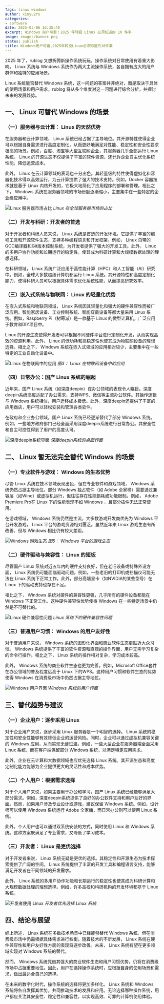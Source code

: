 ```yaml
---
Tags: linux windows
author: xinyu2ru
categories:
- software
date: 2025-03-06 16:35:40
excerpt: Windows 用户可看！2025 年转投 Linux 必须知道的 10 件事
image: images/banner.png
status: publish
title: Windows用户可看,2025年转投Linux必须知道的10件事
---
```


2025 年了，rublog 又想折腾新操作系统玩玩，操作系统对日常使用有着重大影响。 Linux 系统与 Windows 系统作为两大主流操作系统，各自拥有庞大的用户群体和独特的应用场景。

Linux 系统能否替代 Windows 系统，这一问题的答案并非绝对，而是取决于具体的使用场景和用户需求。rublog 将从多个维度对这一问题进行综合分析，并探讨未来的发展趋势。

## 一、 Linux 可替代 Windows 的场景

### （一）服务器与云计算： Linux 的天然优势

在服务器和云计算领域， Linux 系统已经占据了主导地位。其开源特性使得企业可以根据自身需求进行高度定制化，从而更好地满足对性能、稳定性和安全性要求极高的场景。例如，百度、淘宝等大型互联网企业，其服务器几乎全部运行 Linux 系统。 Linux 的开源生态不仅提供了丰富的软件资源，还允许企业自主优化系统性能，降低运营成本。

此外， Linux 在云计算领域的表现也十分出色。其轻量级的特性使得虚拟化和容器化技术得以高效运行，为云计算提供了强大的技术支持。例如，Docker 容器技术就是基于 Linux 内核开发的，它极大地简化了应用程序的部署和管理。相比之下， Windows 系统在服务器领域的市场份额逐渐缩小，主要集中在一些特定的企业级应用中。

![ Linux 服务器市场占比](images/Linux-server-market-share.png)
*Linux 在全球服务器市场的占比*

### （二）开发与科研：开发者的首选

对于开发者和科研人员来说， Linux 系统是首选的开发环境。它提供了丰富的编程工具和开源软件生态，支持多种编程语言和开发框架。例如， Linux 自带的GCC编译器和Git版本控制系统，为开发者提供了强大的开发工具。此外， Linux 的多用户协作功能和长期运行的稳定性，使其成为科研计算和大规模数据处理的理想选择。

在科研领域， Linux 系统广泛应用于高性能计算（HPC）和人工智能（AI）研究中。例如，全球大多数超级计算机都运行 Linux 系统。其开源特性和高度定制化能力，使得科研人员可以根据具体需求优化系统性能，从而提高研究效率。

### （三）嵌入式系统与物联网： Linux 的轻量化优势

在嵌入式系统和物联网领域， Linux 系统因其轻量化和强大的硬件兼容性而被广泛应用。智能家居设备、工业控制系统、智能穿戴设备等都大量采用 Linux 系统。例如，Raspberry Pi（树莓派）是一款基于 Linux 的微型计算机，广泛应用于教育和DIY项目中。

 Linux 的开源生态使得开发者可以根据不同硬件平台进行定制化开发，从而实现高效的资源利用。此外， Linux 的低功耗和高稳定性也使其成为物联网设备的理想选择。相比之下， Windows 系统在嵌入式领域的应用相对较少，主要集中在一些特定的工业自动化设备中。

![ Linux 在物联网中的应用](images/Linux-iot-application.png)
*图3： Linux 在物联网设备中的应用*

### （四）日常办公：国产 Linux 系统的崛起

近年来，国产 Linux 系统（如深度deepin）在办公领域的表现令人瞩目。深度deepin系统高度适配了办公需求，支持WPS、微信等主流办公软件。其操作逻辑与 Windows 系统相似，用户迁移成本极低。此外，深度deepin还提供了丰富的应用商店，用户可以轻松安装和管理各类软件。

在政府和企业办公领域，国产 Linux 系统已经逐渐替代了部分 Windows 系统。例如，一些地方政府部门已经全面采用深度deepin系统进行日常办公。其安全性和自主可控性得到了用户的高度认可。

![深度deepin系统界面](images/deepin-desktop.png)
*深度deepin系统的桌面界面*

## 二、 Linux 暂无法完全替代 Windows 的场景

### （一）专业软件与游戏： Windows 的生态优势

尽管 Linux 系统在技术领域表现出色，但在专业软件和游戏领域， Windows 系统仍然占据主导地位。部分 Windows 独占软件（如 Adobe 全家桶）需要通过兼容层（如Wine）或虚拟机运行，但往往存在性能损耗或功能限制。例如， Adobe  Premiere Pro在 Linux 下的性能表现不如 Windows ，且部分插件无法正常使用。

在游戏领域， Windows 系统仍然是主流。大多数游戏开发商优先为 Windows 平台开发游戏， Linux 平台的游戏资源相对匮乏。虽然近年来 Linux 游戏生态有所改善，但与 Windows 相比仍有较大差距。

![ Windows 游戏生态](images/Windows-gaming-ecosystem.png)
*图5： Windows 平台的游戏生态*

### （二）硬件驱动与兼容性： Linux 的短板

尽管国产 Linux 系统对近五年内的硬件支持良好，但在老旧设备或特殊外设方面， Linux 系统仍可能面临驱动问题。例如，一些老旧的打印机或扫描仪可能无法在 Linux 系统下正常工作。此外，部分高端显卡（如NVIDIA的某些型号）在 Linux 下的驱动支持也存在不足。

相比之下， Windows 系统对硬件的兼容性更强，几乎所有的硬件设备都能在 Windows 下正常工作。这种硬件兼容性优势使得 Windows 在一些特定场景中仍然是不可替代的。

![ Linux 硬件兼容性问题](images/Linux-hardware-compatibility.png)
*Linux 系统下的硬件兼容性问题*

### （三）普通用户习惯： Windows 的用户友好性

对于普通用户来说， Windows 系统的图形化界面和商业软件生态更贴近大众习惯。 Windows 系统提供了丰富的软件资源和直观的操作界面，用户无需学习复杂的命令行操作。相比之下， Linux 系统的操作相对复杂，学习成本较高。

此外， Windows 系统的商业软件生态也更为完善。例如，Microsoft Office套件在办公领域的普及程度远高于 Linux 下的WPS。这种用户习惯和软件生态的优势使得 Windows 在消费级市场中仍然占据主导地位。

![ Windows 用户界面](images/Windows-user-interface.png)
*Windows 系统的用户界面*

## 三、替代趋势与建议

### （一）企业用户：逐步采用 Linux

对于企业用户来说，逐步采用 Linux 服务器是一个明智的选择。 Linux 系统的稳定性和安全性能够有效降低企业的运营风险。同时，企业可以通过虚拟机兼容关键的 Windows 应用，从而实现无缝过渡。例如，一些大型企业在服务器端全面采用 Linux 系统，而在客户端保留部分 Windows 系统，以满足特定应用需求。

此外，企业在云计算和大数据领域也应优先选择 Linux 系统。其开源生态和高度定制化能力能够为企业提供更大的灵活性和成本优势。

### （二）个人用户：根据需求选择

对于个人用户来说，如果主要用于办公和学习，国产 Linux 系统已经能够满足大部分需求。例如，深度deepin系统提供了良好的办公软件支持和用户友好的界面。然而，如果用户涉及专业设计或游戏，建议保留 Windows 系统。例如，设计师可以使用 Windows 系统运行 Adobe 全家桶，而日常办公则可以使用 Linux 系统。

此外，个人用户也可以通过双系统安装的方式，同时使用 Linux 和 Windows 系统。这种方案既满足了专业需求，又降低了学习成本。

### （三）开发者： Linux 是更优选择

对于开发者来说， Linux 系统无疑是更优的选择。其稳定性和开源生态为技术探索提供了广阔的空间。 Linux 系统提供了丰富的开发工具和编程语言支持，能够满足开发者在不同领域的开发需求。

此外， Linux 系统的多用户协作功能和长期运行的稳定性也使其成为科研计算和大规模数据处理的理想选择。例如，许多高校和科研机构的开发环境都基于 Linux 系统。

![开发者使用 Linux ](images/developer-Linux.png)
*开发者优先选择 Linux 系统*

## 四、结论与展望

综上所述， Linux 系统在多数技术场景中已经能够替代 Windows 系统，但在消费级市场中仍需根据具体需求进行权衡。随着技术的不断发展， Linux 系统在硬件兼容性和用户友好性方面的表现将逐步改善。未来， Linux 系统有望在更多领域实现对 Windows 系统的替代。

然而， Windows 系统凭借其强大的商业软件生态和用户习惯优势，仍将在消费级市场中占据重要地位。因此，用户在选择操作系统时，应根据自身的使用场景和需求，做出最适合自己的选择。

在未来的数字化时代，操作系统的选择将更加多样化。 Linux 系统和 Windows 系统将各自发挥其优势，共同推动技术的发展和应用。无论选择哪种操作系统，用户都应关注其安全性、稳定性和兼容性，以实现高效、可靠的计算机使用体验。
